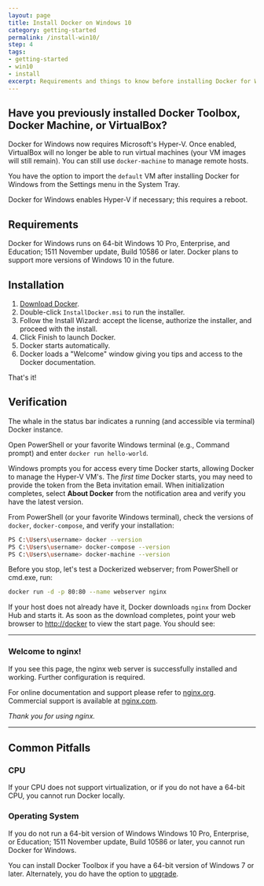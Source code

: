 ```yaml
---
layout: page
title: Install Docker on Windows 10
category: getting-started
permalink: /install-win10/
step: 4
tags:
- getting-started
- win10
- install
excerpt: Requirements and things to know before installing Docker for Win 10.
---
```


## Have you previously installed Docker Toolbox, Docker Machine, or VirtualBox?

Docker for Windows now requires Microsoft's Hyper-V. Once enabled, VirtualBox will no longer be able to run virtual machines (your VM images will still remain). You can still use `docker-machine` to manage remote hosts.

You have the option to import the `default` VM after installing Docker for Windows from the Settings menu in the System Tray.

Docker for Windows enables Hyper-V if necessary; this requires a reboot.

## Requirements

Docker for Windows runs on 64-bit Windows 10 Pro, Enterprise, and Education; 1511 November update, Build 10586 or later. Docker plans to support more versions of Windows 10 in the future.

## Installation

1. [Download Docker](https://download.docker.com/win/beta/InstallDocker.msi).
2. Double-click `InstallDocker.msi` to run the installer.
3. Follow the Install Wizard: accept the license, authorize the installer, and proceed with the install.
4. Click Finish to launch Docker.
5. Docker starts automatically.
6. Docker loads a "Welcome" window giving you tips and access to the Docker documentation.

That's it!

## Verification

The whale in the status bar indicates a running (and accessible via terminal) Docker instance.

Open PowerShell or your favorite Windows terminal (e.g., Command prompt) and enter `docker run hello-world`.

Windows prompts you for access every time Docker starts, allowing Docker to manage the Hyper-V VM's. The *first time* Docker starts, you may need to provide the token from the Beta invitation email. When initialization completes, select **About Docker** from the notification area and verify you have the latest version.

From PowerShell (or your favorite Windows terminal), check the versions of `docker`, `docker-compose`, and verify your installation:

```bash
PS C:\Users\username> docker --version
PS C:\Users\username> docker-compose --version
PS C:\Users\username> docker-machine --version
```

Before you stop, let's test a Dockerized webserver; from PowerShell or cmd.exe, run:

```bash
docker run -d -p 80:80 --name webserver nginx
```

If your host does not already have it, Docker downloads `nginx` from Docker Hub and starts it. As soon as the download completes, point your web browser to [http://docker](http://docker) to view the start page. You should see:

********

### Welcome to nginx!

If you see this page, the nginx web server is successfully installed and working. Further configuration is required.

For online documentation and support please refer to [nginx.org](http://nginx.org).
Commercial support is available at [nginx.com](http://nginx.com).

*Thank you for using nginx.*

********


## Common Pitfalls

### CPU

If your CPU does not support virtualization, or if you do not have a 64-bit CPU, you cannot run Docker locally.

### Operating System

If you do not run a 64-bit version of Windows Windows 10 Pro, Enterprise, or Education; 1511 November update, Build 10586 or later, you cannot run Docker for Windows.

You can install Docker Toolbox if you have a 64-bit version of Windows 7 or later. Alternately, you do have the option to [upgrade](https://www.microsoft.com/en-us/windows/windows-10-upgrade).
